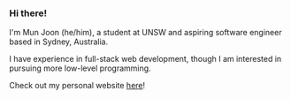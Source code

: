 ### Hi there!

I'm Mun Joon (he/him), a student at UNSW and aspiring software engineer based in Sydney, Australia.

I have experience in full-stack web development, though I am interested in pursuing more low-level programming.

Check out my personal website [here](https://munjoonteo.netlify.app/)!
